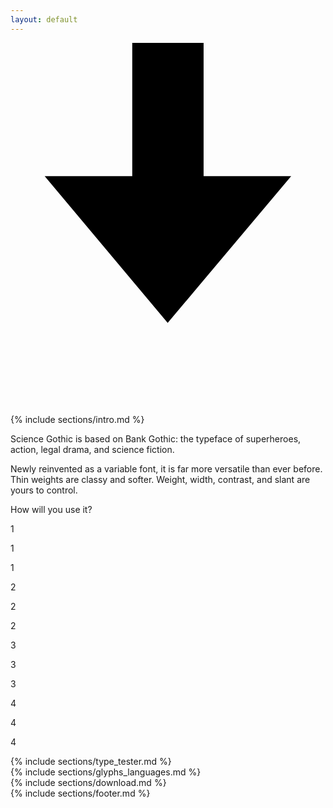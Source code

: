 ```yaml
---
layout: default
---
```


<div class="static"></div>

<nav>
  <a href="https://github.com/tphinney/science-gothic" target="_blank"><svg id="download" xmlns="http://www.w3.org/2000/svg" viewBox="0 0 20 23.57"><defs><style>.cls-1{stroke-miterlimit:10;stroke-width:6px;}</style></defs><g id="Layer_2" data-name="Layer 2"><g id="Layer_1-2" data-name="Layer 1"><line class="cls-1" y1="21.57" x2="22" y2="21.57"/><polygon points="12.26 8.46 12.26 0 7.73 0 7.73 8.46 2.17 8.46 9.98 17.78 17.82 8.46 12.26 8.46"/></g></g></svg></a>
</nav>

<div class="section" id="intro">
  <div class="grid_container">
   {% include sections/intro.md %}
  </div>
  <div id="intro_about">
    <div id="intro_about_text">
      <p>Science Gothic is based on Bank Gothic: the typeface of superheroes, action, legal drama, and science fiction.</p>
      <p>Newly reinvented as a variable font, it is far more versatile than ever before. Thin weights are classy and softer. Weight, width, contrast, and slant are yours to control.</p>
      <p>How will you use it?</p>
    </div>
    <div class="demo" id="demo_weight_overlay_01"><p>1</p></div>
    <div class="demo" id="demo_weight_overlay_02"><p>1</p></div>
    <div class="demo" id="demo_weight"><p>1</p></div>
    <div class="demo" id="demo_width_overlay_01"><p>2</p></div>
    <div class="demo" id="demo_width_overlay_02"><p>2</p></div>
    <div class="demo" id="demo_width"><p>2</p></div>
    <div class="demo" id="demo_contrast_overlay_01"><p>3</p></div>
    <div class="demo" id="demo_contrast_overlay_02"><p>3</p></div>
    <div class="demo" id="demo_contrast"><p>3</p></div>
    <div class="demo" id="demo_slant_overlay_01"><p>4</p></div>
    <div class="demo" id="demo_slant_overlay_02"><p>4</p></div>
    <div class="demo" id="demo_slant"><p>4</p></div>
  </div>
</div>

<div class="section" id="type_tester">
  <div class="grid_container">
   {% include sections/type_tester.md %}
 </div>
</div>

<div class="section" id="glyphs_languages">
  <div class="grid_container">
   {% include sections/glyphs_languages.md %}
 </div>
</div>

<div class="section" id="download_section">
  <div class="grid_container">
   {% include sections/download.md %}
 </div>
</div>

<div class="section" id="footer">
    {% include sections/footer.md %}
</div>
